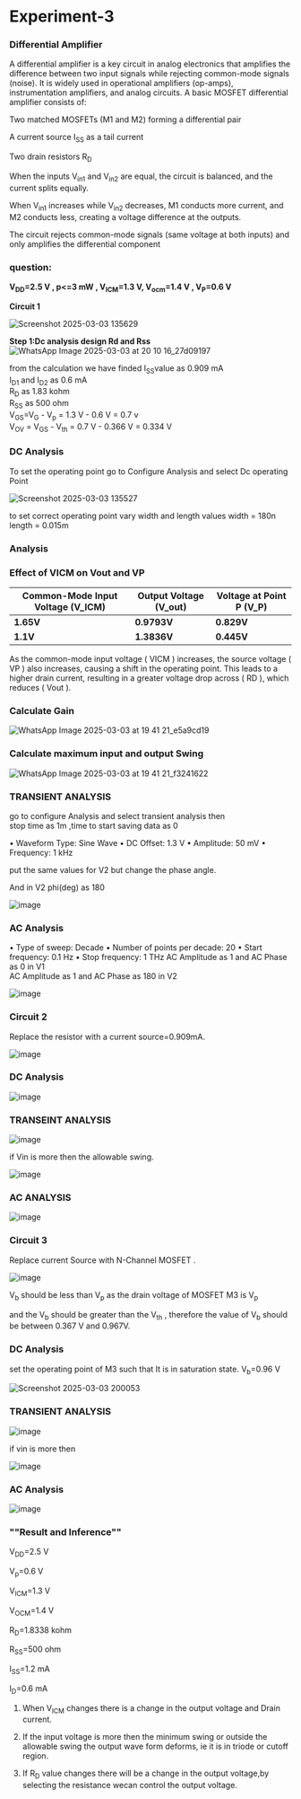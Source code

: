 # Experiment-3

### **Differential Amplifier**

A differential amplifier is a key circuit in analog electronics that amplifies the difference between two input signals while rejecting common-mode signals (noise). It is widely used in operational amplifiers (op-amps), instrumentation amplifiers, and analog circuits.
A basic MOSFET differential amplifier consists of:

Two matched MOSFETs (M1 and M2) forming a differential pair

A current source I<sub>SS</sub> as a tail current

Two drain resistors R<sub>D</sub>

When the inputs V<sub>in1</sub> and V<sub>in2</sub> are equal, the circuit is balanced, and the current splits equally.

When V<sub>in1</sub> increases while V<sub>in2</sub> decreases, M1 conducts more current, and M2 conducts less, creating a voltage difference at the outputs.

The circuit rejects common-mode signals (same voltage at both inputs) and only amplifies the differential component

### **question:**

**V<sub>DD</sub>=2.5 V , p<=3 mW , V<sub>ICM</sub>=1.3 V, V<sub>ocm</sub>=1.4 V , V<sub>P</sub>=0.6 V**

**Circuit 1** <br>

![Screenshot 2025-03-03 135629](https://github.com/user-attachments/assets/37d26f32-c010-455b-9c3f-8ee978c185d1)

**Step 1:Dc analysis design Rd and Rss**
![WhatsApp Image 2025-03-03 at 20 10 16_27d09197](https://github.com/user-attachments/assets/93b0b360-e9fb-404f-b825-e6c8f278152d)

from the calculation we have finded I<sub>SS</sub>value as 0.909 mA <br>
I<sub>D1</sub> and I<sub>D2</sub> as 0.6 mA <br>
R<sub>D</sub> as 1.83 kohm <br>
R<sub>SS</sub> as 500 ohm <br>
V<sub>GS</sub>=V<sub>G</sub> - V<sub>p</sub> = 1.3 V - 0.6 V = 0.7 v <br>
V<sub>OV</sub> = V<sub>GS</sub> - V<sub>th</sub> = 0.7 V - 0.366 V = 0.334 V <br>

### **DC Analysis**

To set the operating point go to Configure Analysis and select Dc operating Point <br>

![Screenshot 2025-03-03 135527](https://github.com/user-attachments/assets/52aa62a0-97b6-4cbe-ad4f-ba758b588475)

to set correct operating point vary width and length values 
width = 180n <br>
length = 0.015m <br>


### **Analysis**

### Effect of VICM on Vout and VP

| **Common-Mode Input Voltage (V_ICM)** | **Output Voltage (V_out)** | **Voltage at Point P (V_P)** |
|---------------------------------------|----------------------------|------------------------------|
| **1.65V**                             | **0.9793V**                | **0.829V**                   |
| **1.1V**                              | **1.3836V**                | **0.445V**                   |



As the common-mode input voltage \( VICM \) increases, the source voltage \( VP \) also increases, causing a shift in the operating point. This leads to a higher drain current, resulting in a greater voltage drop across \( RD \), which reduces \( Vout \).

### **Calculate Gain**

![WhatsApp Image 2025-03-03 at 19 41 21_e5a9cd19](https://github.com/user-attachments/assets/9c7e173b-61f5-48c0-a325-4a8f99d94a04)


### **Calculate maximum input and output Swing**

![WhatsApp Image 2025-03-03 at 19 41 21_f3241622](https://github.com/user-attachments/assets/d3837ce5-1701-499f-a65b-b74a5990ec11)



### **TRANSIENT ANALYSIS**
go to configure Analysis and select transient analysis then <br>
stop time as 1m ,time to start saving data as 0 <br>

• Waveform Type: Sine Wave
• DC Offset: 1.3 V
• Amplitude: 50 mV
• Frequency: 1 kHz

put the same values for V2 but change the phase angle.

And in V2 phi(deg) as 180

![image](https://github.com/user-attachments/assets/e2582f63-12ab-4547-bb69-5d3355ce5e6c)


### **AC Analysis**
• Type of sweep: Decade
• Number of points per decade: 20
• Start frequency: 0.1 Hz
• Stop frequency: 1 THz
AC Amplitude as 1 and AC Phase as 0 in V1 <br>
AC Amplitude as 1 and AC Phase as 180 in V2 <br>

![image](https://github.com/user-attachments/assets/23f00bad-f11d-49fe-b218-6548ea8d2db6)


### **Circuit 2** <br>

Replace the resistor with a current source=0.909mA. 

![image](https://github.com/user-attachments/assets/6c7a1dda-0905-400f-860e-80775a53d92d)

### **DC Analysis**
![image](https://github.com/user-attachments/assets/128cfffe-93e1-4c37-9893-9cd733d29981)

### **TRANSEINT ANALYSIS**

![image](https://github.com/user-attachments/assets/548b555e-e252-4c3c-8d79-329f345360fa)

if Vin is more then the allowable swing.

![image](https://github.com/user-attachments/assets/b0851280-53c3-4fbe-9ae7-ea836453a7ed)

### **AC ANALYSIS**

![image](https://github.com/user-attachments/assets/65cc8608-0b87-4ba3-8c7e-68bfa642261d)

### **Circuit 3** <br>

Replace current Source with N-Channel MOSFET .

![image](https://github.com/user-attachments/assets/a0450fd3-c7e7-4f16-9d61-adf282e415d6)

V<sub>b</sub> should be less than V<sub>p</sub> as the drain voltage of MOSFET M3 is V<sub>p</sub>

and the V<sub>b</sub> should be greater than the V<sub>th</sub> , therefore the value of V<sub>b</sub> should be between 0.367 V and 0.967V.

### **DC Analysis**

set the operating point of M3 such that It is in saturation state.
V<sub>b</sub>=0.96 V

![Screenshot 2025-03-03 200053](https://github.com/user-attachments/assets/a803a4da-3ab0-459a-b1dc-3dd29762fbe3)

### **TRANSIENT ANALYSIS**

![image](https://github.com/user-attachments/assets/97da5a68-7b90-4c25-8954-4cbf61b8b9d9)

if vin is more then

![image](https://github.com/user-attachments/assets/85369af5-8b0c-487b-8729-efccbc9bc5de)


### **AC Analysis**


![image](https://github.com/user-attachments/assets/2b380d5e-255e-4b70-abbc-92d81539ff79)


### ""Result and Inference""

V<sub>DD</sub>=2.5 V

V<sub>p</sub>=0.6 V

V<sub>ICM</sub>=1.3 V 

V<sub>OCM</sub>=1.4 V

R<sub>D</sub>=1.8338 kohm

R<sub>SS</sub>=500 ohm

I<sub>SS</sub>=1.2 mA

I<sub>D</sub>=0.6 mA

1. When V<sub>ICM</sub> changes there is a change in the output voltage and Drain current.

2. If the input voltage is more then the minimum swing or outside the allowable swing the output wave form deforms, ie it is in triode or cutoff region.

3. If R<sub>D</sub> value changes there will be a change in the output voltage,by selecting the resistance wecan control the output voltage.
